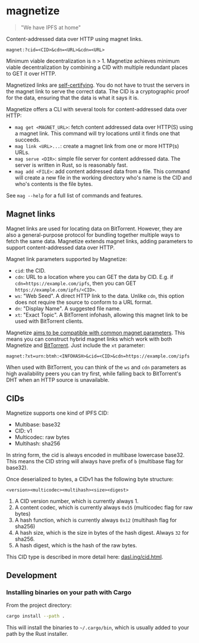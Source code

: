 # magnetize

> "We have IPFS at home"

Content-addressed data over HTTP using magnet links.

```url
magnet:?cid=<CID>&cdn=<URL>&cdn=<URL>
```

Minimum viable decentralization is n > 1. Magnetize achieves minimum viable decentralization by combining a CID with multiple redundant places to GET it over HTTP.

Magnetized links are [self-certifying](https://jaygraber.medium.com/web3-is-self-certifying-9dad77fd8d81). You do not have to trust the servers in the magnet link to serve the correct data. The CID is a cryptographic proof for the data, ensuring that the data is what it says it is.

Magnetize offers a CLI with several tools for content-addressed data over HTTP:

- `mag get <MAGNET_URL>`: fetch content addressed data over HTTP(S) using a magnet link. This command will try locations until it finds one that succeeds.
- `mag link <URL>...`: create a magnet link from one or more HTTP(s) URLs.
- `mag serve <DIR>`: simple file server for content addressed data. The server is written in Rust, so is reasonably fast.
- `mag add <FILE>`: add content addressed data from a file. This command will create a new file in the working directory who's name is the CID and who's contents is the file bytes.

See `mag --help` for a full list of commands and features.

## Magnet links

Magnet links are used for locating data on BitTorrent. However, they are also a general-purpose protocol for bundling together multiple ways to fetch the same data. Magnetize extends magnet links, adding parameters to support content-addressed data over HTTP.

Magnet link parameters supported by Magnetize:

- `cid`: the CID.
- `cdn`: URL to a location where you can GET the data by CID. E.g. if `cdn=https://example.com/ipfs`, then you can GET `https://example.com/ipfs/<CID>`.
- `ws`: "Web Seed". A direct HTTP link to the data. Unlike `cdn`, this option does not require the source to conform to a URL format.
- `dn`: "Display Name". A suggested file name.
- `xt`: "Exact Topic". A BitTorrent infohash, allowing this magnet link to be used with BitTorrent clients.

Magnetize [aims to be compatible with common magnet parameters](https://wiki.theory.org/BitTorrent_Magnet-URI_Webseeding). This means you can construct hybrid magnet links which work with both Magnetize and [BitTorrent](https://blog.libtorrent.org/2020/09/bittorrent-v2/). Just include the `xt` parameter:

```url
magnet:?xt=urn:btmh:<INFOHASH>&cid=<CID>&cdn=https://example.com/ipfs
```

When used with BitTorrent, you can think of the `ws` and `cdn` parameters as high availability peers you can try first, while falling back to BitTorrent's DHT when an HTTP source is unavailable.

## CIDs

Magnetize supports one kind of IPFS CID:

- Multibase: base32
- CID: v1
- Multicodec: raw bytes
- Multihash: sha256

In string form, the cid is always encoded in multibase lowercase base32. This means the CID string will always have prefix of `b` (multibase flag for base32).

Once deserialized to bytes, a CIDv1 has the following byte structure:

```
<version><multicodec><multihash><size><digest>
```

1. A CID version number, which is currently always 1.
2. A content codec, which is currently always `0x55` (multicodec flag for raw bytes)
3. A hash function, which is currently always `0x12` (multihash flag for sha256)
4. A hash size, which is the size in bytes of the hash digest. Always `32` for sha256.
5. A hash digest, which is the hash of the raw bytes.

This CID type is described in more detail here: [dasl.ing/cid.html](https://dasl.ing/cid.html).

## Development

### Installing binaries on your path with Cargo

From the project directory:

```bash
cargo install --path .
```

This will install the binaries to `~/.cargo/bin`, which is usually added to your path by the Rust installer.
